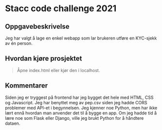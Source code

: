 # Stacc code challenge 2021

## Oppgavebeskrivelse
Jeg har valgt å lage en enkel webapp som lar brukeren utføre en KYC-sjekk av én person.

## Hvordan kjøre prosjektet
> Åpne index.html eller kjør den i localhost.

## Kommentarer
Siden jeg er tryggest på frontend har jeg bygget det hele med HTML, CSS og Javascript. Jeg har benyttet meg av pep.csv siden jeg hadde CORS problemer med API-et i begynnelsen. Jeg kjenner noe Python, men har ikke lært ennå hvordan man anvender det til å bygge en app. Om jeg hadde tid å lære noe som Flask eller Django, ville jeg brukt Python for å håndtere dataen.
